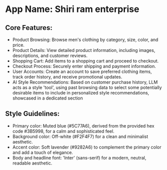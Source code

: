 # **App Name**: Shiri ram enterprise

## Core Features:

- Product Browsing: Browse men's clothing by category, size, color, and price.
- Product Details: View detailed product information, including images, descriptions, and customer reviews.
- Shopping Cart: Add items to a shopping cart and proceed to checkout.
- Checkout Process: Securely enter shipping and payment information.
- User Accounts: Create an account to save preferred clothing items, track order history, and receive promotional updates.
- AI Style Recommendations: Based on customer purchase history, LLM acts as a style 'tool', using past browsing data to select some potentially desirable items to include in personalized style recommendations, showcased in a dedicated section

## Style Guidelines:

- Primary color: Muted blue (#5C77A6), derived from the provided hex code #3B5998, for a calm and sophisticated feel.
- Background color: Off-white (#F2F4F7) for a clean and minimalist aesthetic.
- Accent color: Soft lavender (#9282A6) to complement the primary color and add a touch of elegance.
- Body and headline font: 'Inter' (sans-serif) for a modern, neutral, readable aesthetic.